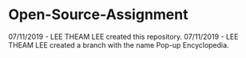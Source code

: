 # Open-Source-Assignment

07/11/2019 - LEE THEAM LEE created this repository.
07/11/2019 - LEE THEAM LEE created a branch with the name Pop-up Encyclopedia.
